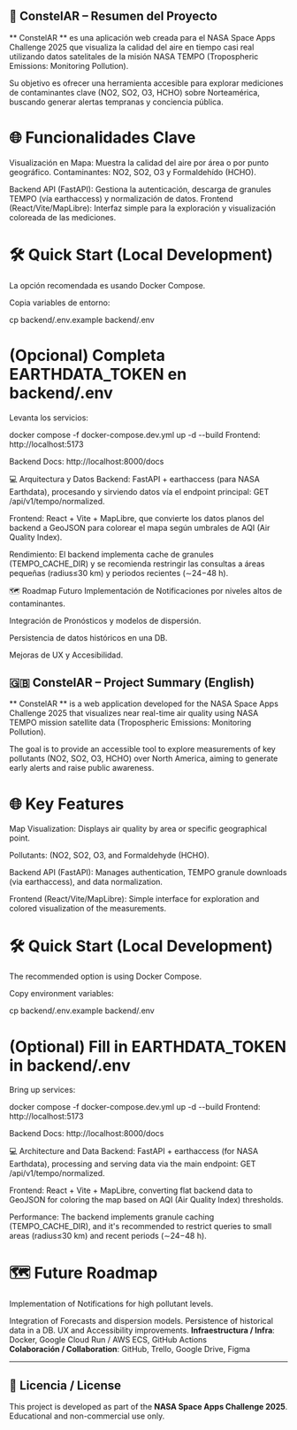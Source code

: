 ## 🚀 ConstelAR – Resumen del Proyecto
** ConstelAR ** es una aplicación web creada para el NASA Space Apps Challenge 2025 que visualiza la calidad del aire en tiempo casi real utilizando datos satelitales de la misión NASA TEMPO (Tropospheric Emissions: Monitoring Pollution).

Su objetivo es ofrecer una herramienta accesible para explorar mediciones de contaminantes clave (NO2, SO2, O3, HCHO) sobre Norteamérica, buscando generar alertas tempranas y conciencia pública.

# 🌐 Funcionalidades Clave
Visualización en Mapa: Muestra la calidad del aire por área o por punto geográfico.
Contaminantes: NO2, SO2, O3 y Formaldehído (HCHO).

Backend API (FastAPI): Gestiona la autenticación, descarga de granules TEMPO (vía earthaccess) y normalización de datos.
Frontend (React/Vite/MapLibre): Interfaz simple para la exploración y visualización coloreada de las mediciones.

# 🛠️ Quick Start (Local Development)
La opción recomendada es usando Docker Compose.

Copia variables de entorno:

cp backend/.env.example backend/.env
# (Opcional) Completa EARTHDATA_TOKEN en backend/.env
Levanta los servicios:


docker compose -f docker-compose.dev.yml up -d --build
Frontend: http://localhost:5173

Backend Docs: http://localhost:8000/docs

💻 Arquitectura y Datos
Backend: FastAPI + earthaccess (para NASA Earthdata), procesando y sirviendo datos vía el endpoint principal: GET /api/v1/tempo/normalized.

Frontend: React + Vite + MapLibre, que convierte los datos planos del backend a GeoJSON para colorear el mapa según umbrales de AQI (Air Quality Index).

Rendimiento: El backend implementa cache de granules (TEMPO_CACHE_DIR) y se recomienda restringir las consultas a áreas pequeñas (radius≤30 km) y periodos recientes (∼24−48 h).

🗺️ Roadmap Futuro
Implementación de Notificaciones por niveles altos de contaminantes.

Integración de Pronósticos y modelos de dispersión.

Persistencia de datos históricos en una DB.

Mejoras de UX y Accesibilidad.

## 🇬🇧 ConstelAR – Project Summary (English)
** ConstelAR ** is a web application developed for the NASA Space Apps Challenge 2025 that visualizes near real-time air quality using NASA TEMPO mission satellite data (Tropospheric Emissions: Monitoring Pollution).

The goal is to provide an accessible tool to explore measurements of key pollutants (NO2, SO2, O3, HCHO) over North America, aiming to generate early alerts and raise public awareness.

# 🌐 Key Features
Map Visualization: Displays air quality by area or specific geographical point.

Pollutants: (NO2, SO2, O3, and Formaldehyde (HCHO).

Backend API (FastAPI): Manages authentication, TEMPO granule downloads (via earthaccess), and data normalization.

Frontend (React/Vite/MapLibre): Simple interface for exploration and colored visualization of the measurements.

# 🛠️ Quick Start (Local Development)
The recommended option is using Docker Compose.

Copy environment variables:

cp backend/.env.example backend/.env
# (Optional) Fill in EARTHDATA_TOKEN in backend/.env
Bring up services:

docker compose -f docker-compose.dev.yml up -d --build
Frontend: http://localhost:5173

Backend Docs: http://localhost:8000/docs

💻 Architecture and Data
Backend: FastAPI + earthaccess (for NASA Earthdata), processing and serving data via the main endpoint: GET /api/v1/tempo/normalized.

Frontend: React + Vite + MapLibre, converting flat backend data to GeoJSON for coloring the map based on AQI (Air Quality Index) thresholds.

Performance: The backend implements granule caching (TEMPO_CACHE_DIR), and it's recommended to restrict queries to small areas (radius≤30 km) and recent periods (∼24−48 h).

# 🗺️ Future Roadmap
Implementation of Notifications for high pollutant levels.

Integration of Forecasts and dispersion models.
Persistence of historical data in a DB.
UX and Accessibility improvements.
**Infraestructura / Infra**: Docker, Google Cloud Run / AWS ECS, GitHub Actions  
**Colaboración / Collaboration**: GitHub, Trello, Google Drive, Figma  

---

## 📄 Licencia / License  

This project is developed as part of the **NASA Space Apps Challenge 2025**.  
Educational and non-commercial use only.  

